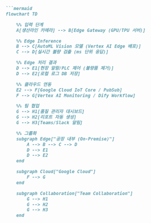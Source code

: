 ```markdown
```mermaid
flowchart TD

    %% 입력 단계
    A[생산라인 카메라] --> B[Edge Gateway (GPU/TPU 서버)]

    %% Edge Inference
    B --> C[AutoML Vision 모델 (Vertex AI Edge 배포)]
    C --> D[실시간 불량 검출 (ms 단위 응답)]

    %% Edge 처리 결과
    D --> E1[현장 알람/PLC 제어 (불량품 제거)]
    D --> E2[로컬 로그 DB 저장]

    %% 클라우드 연동
    E2 --> F[Google Cloud IoT Core / PubSub]
    F --> G[Vertex AI Monitoring / Dify Workflow]

    %% 팀 협업
    G --> H1[품질 관리자 대시보드]
    G --> H2[리포트 자동 생성]
    G --> H3[Teams/Slack 알림]

    %% 그룹화
    subgraph Edge["공장 내부 (On-Premise)"]
        A --> B --> C --> D
        D --> E1
        D --> E2
    end

    subgraph Cloud["Google Cloud"]
        F --> G
    end

    subgraph Collaboration["Team Collaboration"]
        G --> H1
        G --> H2
        G --> H3
    end
